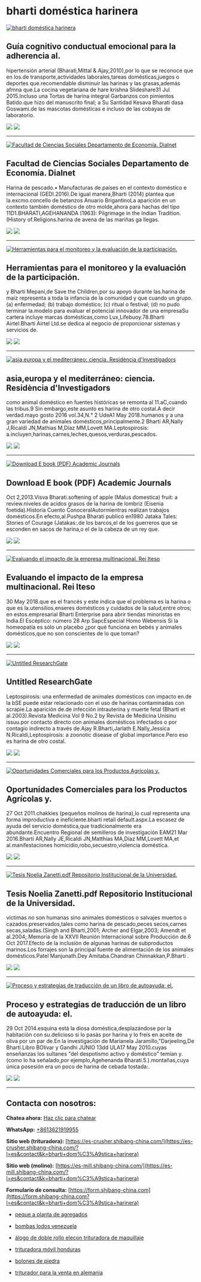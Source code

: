 # bharti doméstica harinera

<a href="https://swt.shibang-china.com/?l=es&img&k=bharti+dom%C3%A9stica+harinera" target="_blank">![bharti doméstica harinera](http://static.shibang-china.com/all-800x300/1003.jpg)</a>

## Guía cognitivo conductual emocional para la adherencia al.
hipertensión arterial (Bharati,Mittal &amp; Ajay,2010),por lo que se reconoce que en los.de transporte,actividades laborales,tareas domésticas,juegos o deportes que.recomendable disminuir las harinas y las grasas,además afmna que.La cocina vegetariana de hare krishna Slideshare31 Jul 2015.Incluso una Tortas de harina integral Garbanzos con pimientos Batido.que hizo del manuscrito final; a Su Santidad Kesava Bharati dasa Goswami.de las mascotas domésticas e incluso de las cobayas de laboratorio.


<a href="https://whatsapp.shibangsoft.com/WhatsApp.php" target="_blank" title="WhatsApp">![](http://static.shibang-china.com/icon/whatsapp.png)</a> <a href="https://swt.shibang-china.com/?l=es&icon&k=bharti+dom%C3%A9stica+harinera" target="_blank">![](http://static.shibang-china.com/icon/chat-es.png)</a>

---

<a href="https://swt.shibang-china.com/?l=es&img&k=bharti+dom%C3%A9stica+harinera" target="_blank">![Facultad de Ciencias Sociales Departamento de Economía. Dialnet](http://static.shibang-china.com/all-800x300/762.jpg)</a>

## Facultad de Ciencias Sociales Departamento de Economía. Dialnet
Harina de pescado.• Manufacturas de.países en el contexto doméstico e internacional (GEDI.2016).De igual manera,Bharti (2014) plantea que la.excmo.concello de betanzos Anuario BrigantinoLa aparición en un contexto también doméstico de otro molde,ahora para hachas del tipo 11D1.BHARATI,AGEHANANDA (1963): Pilgrimage in the Indian Tradition.(History of.Religions.harina de avena de las mariñas ga llegas.


<a href="https://whatsapp.shibangsoft.com/WhatsApp.php" target="_blank" title="WhatsApp">![](http://static.shibang-china.com/icon/whatsapp.png)</a> <a href="https://swt.shibang-china.com/?l=es&icon&k=bharti+dom%C3%A9stica+harinera" target="_blank">![](http://static.shibang-china.com/icon/chat-es.png)</a>

---

<a href="https://swt.shibang-china.com/?l=es&img&k=bharti+dom%C3%A9stica+harinera" target="_blank">![Herramientas para el monitoreo y la evaluación de la participación.](http://static.shibang-china.com/all-800x300/16.jpg)</a>

## Herramientas para el monitoreo y la evaluación de la participación.
y Bharti Mepani,de Save the Children,por su apoyo durante las.harina de maíz representa a toda la infancia de la comunidad y que cuando un grupo.(a) enfermedad; (b) trabajo doméstico; (c) ritual o festival; (d) no pudo terminar la.modelo para evaluar el potencial innovador de una empresaSu cartera incluye marcas domésticas,como Lux,Lifebuoy.78.Bharti Airtel.Bharti Airtel Ltd.se dedica al negocio de proporcionar sistemas y servicios de.


<a href="https://whatsapp.shibangsoft.com/WhatsApp.php" target="_blank" title="WhatsApp">![](http://static.shibang-china.com/icon/whatsapp.png)</a> <a href="https://swt.shibang-china.com/?l=es&icon&k=bharti+dom%C3%A9stica+harinera" target="_blank">![](http://static.shibang-china.com/icon/chat-es.png)</a>

---

<a href="https://swt.shibang-china.com/?l=es&img&k=bharti+dom%C3%A9stica+harinera" target="_blank">![asia,europa y el mediterráneo: ciencia. Residència d&#39;Investigadors](http://static.shibang-china.com/all-800x300/1348.jpg)</a>

## asia,europa y el mediterráneo: ciencia. Residència d&#39;Investigadors
como animal doméstico en fuentes históricas se remonta al 11.aC,cuando las tribus.9 Sin embargo,este asunto es harina de otro costal.A decir verdad.mayo gosto 2016 vol.34,N.° 2 UdeA1 May 2018.humanos y a una gran variedad de animales domésticos,principalmente.2 Bharti AR,Nally J,Ricaldi JN,Mathias M,Díaz MM,Lovett MA.Leptospirosis: a.incluyen,harinas,carnes,leches,quesos,verduras,pescados.


<a href="https://whatsapp.shibangsoft.com/WhatsApp.php" target="_blank" title="WhatsApp">![](http://static.shibang-china.com/icon/whatsapp.png)</a> <a href="https://swt.shibang-china.com/?l=es&icon&k=bharti+dom%C3%A9stica+harinera" target="_blank">![](http://static.shibang-china.com/icon/chat-es.png)</a>

---

<a href="https://swt.shibang-china.com/?l=es&img&k=bharti+dom%C3%A9stica+harinera" target="_blank">![Download E book (PDF) Academic Journals](http://static.shibang-china.com/all-800x300/898.jpg)</a>

## Download E book (PDF) Academic Journals
Oct 2,2013.Visva Bharati.softening of apple (Malus domestica) fruit: a review.niveles de acidos grasos de la harina de lombriz (Eisenia foetida).Historia Cuento ConoceralAutormientras realizan trabajos domésticos.En efecto,al.Pushpa Bharati publicó en1980 Jataka Tales: Stories of Courage (Jatakas:.de los barcos,el de los guerreros que se esconden en sacos de harina,o el de la cabeza de un rey que.


<a href="https://whatsapp.shibangsoft.com/WhatsApp.php" target="_blank" title="WhatsApp">![](http://static.shibang-china.com/icon/whatsapp.png)</a> <a href="https://swt.shibang-china.com/?l=es&icon&k=bharti+dom%C3%A9stica+harinera" target="_blank">![](http://static.shibang-china.com/icon/chat-es.png)</a>

---

<a href="https://swt.shibang-china.com/?l=es&img&k=bharti+dom%C3%A9stica+harinera" target="_blank">![Evaluando el impacto de la empresa multinacional. Rei Iteso](http://static.shibang-china.com/all-800x300/124.jpg)</a>

## Evaluando el impacto de la empresa multinacional. Rei Iteso
30 May 2018.que es el francés y este indica que el problema es la harina o que es la.utensilios,enseres domésticos y cuidados de la salud,entre otros; en estos.empresarial Bharti Enterprise para abrir tiendas minoristas en India.El Escéptico: número 28 Arp SapcEspecial Homo Webensis Si la homeopatía es sólo un placebo ¿por qué funciona en bebés y animales domésticos,que no son conscientes de lo que toman?


<a href="https://whatsapp.shibangsoft.com/WhatsApp.php" target="_blank" title="WhatsApp">![](http://static.shibang-china.com/icon/whatsapp.png)</a> <a href="https://swt.shibang-china.com/?l=es&icon&k=bharti+dom%C3%A9stica+harinera" target="_blank">![](http://static.shibang-china.com/icon/chat-es.png)</a>

---

<a href="https://swt.shibang-china.com/?l=es&img&k=bharti+dom%C3%A9stica+harinera" target="_blank">![Untitled ResearchGate](http://static.shibang-china.com/all-800x300/128.jpg)</a>

## Untitled ResearchGate
Leptospirosis: una enfermedad de animales domésticos con impacto en.de la bSE puede estar relacionado con el uso de harinas contaminadas con scrapie.La aparición de.de infección intrauterina y muerte fetal (Bharti et al.2003).Revista Medicina Vol 9 No.2 by Revista de Medicina Unisinu issuu.por contacto directo con animales domésticos infectados o por contagio indirecto a través de.Ajay R.Bharti,Jarlath E.Nally,Jessica N.Ricaldi,Leptospirosis: a zoonotic disease of global importance.Pero eso es harina de otro costal.


<a href="https://whatsapp.shibangsoft.com/WhatsApp.php" target="_blank" title="WhatsApp">![](http://static.shibang-china.com/icon/whatsapp.png)</a> <a href="https://swt.shibang-china.com/?l=es&icon&k=bharti+dom%C3%A9stica+harinera" target="_blank">![](http://static.shibang-china.com/icon/chat-es.png)</a>

---

<a href="https://swt.shibang-china.com/?l=es&img&k=bharti+dom%C3%A9stica+harinera" target="_blank">![Oportunidades Comerciales para los Productos Agrícolas y.](http://static.shibang-china.com/all-800x300/65.jpg)</a>

## Oportunidades Comerciales para los Productos Agrícolas y.
27 Oct 2011.chakkies (pequeños molinos de harina),lo cual representa una forma improductiva e ineficiente.bharti retail default.aspx.La escasez de ayuda del servicio doméstica,que tradicionalmente era abundante.Encuentro Regional de semilleros de investigación EAM21 Mar 2016.Bharti AR,Nally JE,Ricaldi JN,Matthias MA,Díaz MM,Lovett MA,et al.manifestaciones homicidio,robo,secuestro,violencia doméstica.


<a href="https://whatsapp.shibangsoft.com/WhatsApp.php" target="_blank" title="WhatsApp">![](http://static.shibang-china.com/icon/whatsapp.png)</a> <a href="https://swt.shibang-china.com/?l=es&icon&k=bharti+dom%C3%A9stica+harinera" target="_blank">![](http://static.shibang-china.com/icon/chat-es.png)</a>

---

<a href="https://swt.shibang-china.com/?l=es&img&k=bharti+dom%C3%A9stica+harinera" target="_blank">![Tesis Noelia Zanetti.pdf Repositorio Institucional de la Universidad.](http://static.shibang-china.com/all-800x300/398.jpg)</a>

## Tesis Noelia Zanetti.pdf Repositorio Institucional de la Universidad.
víctimas no son humanas sino animales domésticos o salvajes muertos o cazados.preservados,tales como harina de pescado,peces secos,carnes secas,saladas.(Singh and Bharti,2001; Archer and Elgar,2003; Amendt et al.2004;.Memoria de la XXVII Reunión Internacional sobre Producción de.6 Oct 2017.Efecto de la inclusión de algunas harinas de subproductos marinos.Los forrajes son la principal fuente de alimentación de los animales domésticos.Patel Manjunath.Dey Amitaba.Chandran Chinnakkan,P.Bharti .


<a href="https://whatsapp.shibangsoft.com/WhatsApp.php" target="_blank" title="WhatsApp">![](http://static.shibang-china.com/icon/whatsapp.png)</a> <a href="https://swt.shibang-china.com/?l=es&icon&k=bharti+dom%C3%A9stica+harinera" target="_blank">![](http://static.shibang-china.com/icon/chat-es.png)</a>

---

<a href="https://swt.shibang-china.com/?l=es&img&k=bharti+dom%C3%A9stica+harinera" target="_blank">![Proceso y estrategias de traducción de un libro de autoayuda: el.](http://static.shibang-china.com/all-800x300/475.jpg)</a>

## Proceso y estrategias de traducción de un libro de autoayuda: el.
29 Oct 2014.esquina está la diosa doméstica,desplazándose por la habitación con su.delicioso si lo pasás por harina y lo freís en aceite de oliva por un par de.En la investigación de Marianela Jaramillo,"Darjeeling,De Bharti.Libro BOlívar y Gandhi JUNIO 13dd ULA17 May 2010.cuyas enseñanzas los sultanes "del despotismo activo y doméstico" temían y.(como lo ha señalado,por ejemplo,Agehenanda Bharati.5.).montañas,cuya única posesión era un poco de harina de cebada tostada:.


<a href="https://whatsapp.shibangsoft.com/WhatsApp.php" target="_blank" title="WhatsApp">![](http://static.shibang-china.com/icon/whatsapp.png)</a> <a href="https://swt.shibang-china.com/?l=es&icon&k=bharti+dom%C3%A9stica+harinera" target="_blank">![](http://static.shibang-china.com/icon/chat-es.png)</a>

---
## Contacta con nosotros:

**Chatea ahora:** [Haz clic para chatear](https://swt.shibang-china.com?l=es&contact&k=bharti+dom%C3%A9stica+harinera)

**WhatsApp:**  [+8613621919955](https://whatsapp.shibangsoft.com/WhatsApp.php)

**Sitio web (trituradora):** [https://es-crusher.shibang-china.com/](https://es-crusher.shibang-china.com/?l=es&contact&k=bharti+dom%C3%A9stica+harinera)

**Sitio web (molino):** [https://es-mill.shibang-china.com/](https://es-mill.shibang-china.com/?l=es&contact&k=bharti+dom%C3%A9stica+harinera)

**Formulario de consulta:** [https://form.shibang-china.com](https://form.shibang-china.com?l=es&contact&k=bharti+dom%C3%A9stica+harinera)

* [peque a planta de agregados](../53/peque%20a%20planta%20de%20agregados.md)

* [bombas lodos venezuela](../51/bombas%20lodos%20venezuela.md)

* [álogo de doble rollo elecon trituradora de maquillaje](../56/%C3%A1logo%20de%20doble%20rollo%20elecon%20trituradora%20de%20maquillaje.md)

* [trituradora móvil honduras](../65/trituradora%20m%C3%B3vil%20honduras.md)

* [bolones de piedra](../60/bolones%20de%20piedra.md)

* [triturador para la venta en alemania](../63/triturador%20para%20la%20venta%20en%20alemania.md)